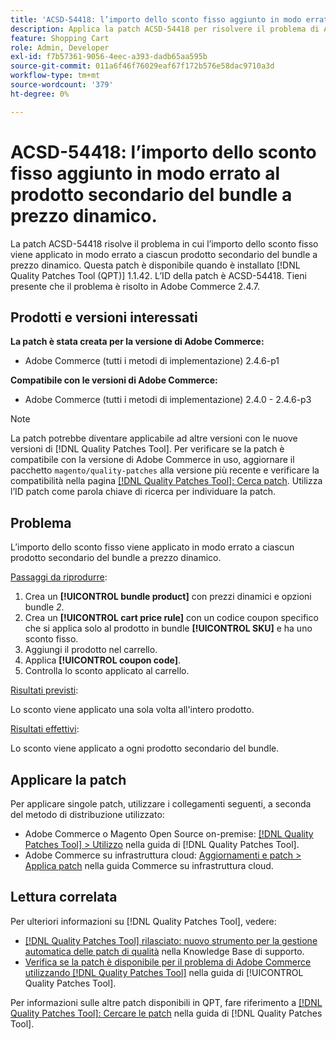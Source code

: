 ```yaml
---
title: 'ACSD-54418: l’importo dello sconto fisso aggiunto in modo errato al prodotto secondario del bundle a prezzo dinamico'
description: Applica la patch ACSD-54418 per risolvere il problema di Adobe Commerce in cui l’importo dello sconto fisso viene applicato in modo errato a ciascun prodotto secondario del bundle a prezzo dinamico.
feature: Shopping Cart
role: Admin, Developer
exl-id: f7b57361-9056-4eec-a393-dadb65aa595b
source-git-commit: 011a6f46f76029eaf67f172b576e58dac9710a3d
workflow-type: tm+mt
source-wordcount: '379'
ht-degree: 0%

---
```


# ACSD-54418: l’importo dello sconto fisso aggiunto in modo errato al prodotto secondario del bundle a prezzo dinamico.

La patch ACSD-54418 risolve il problema in cui l’importo dello sconto fisso viene applicato in modo errato a ciascun prodotto secondario del bundle a prezzo dinamico. Questa patch è disponibile quando è installato [!DNL Quality Patches Tool (QPT)] 1.1.42. L’ID della patch è ACSD-54418. Tieni presente che il problema è risolto in Adobe Commerce 2.4.7.

## Prodotti e versioni interessati

**La patch è stata creata per la versione di Adobe Commerce:**

* Adobe Commerce (tutti i metodi di implementazione) 2.4.6-p1

**Compatibile con le versioni di Adobe Commerce:**

* Adobe Commerce (tutti i metodi di implementazione) 2.4.0 - 2.4.6-p3

>[!NOTE]
>
>La patch potrebbe diventare applicabile ad altre versioni con le nuove versioni di [!DNL Quality Patches Tool]. Per verificare se la patch è compatibile con la versione di Adobe Commerce in uso, aggiornare il pacchetto `magento/quality-patches` alla versione più recente e verificare la compatibilità nella pagina [[!DNL Quality Patches Tool]: Cerca patch](https://experienceleague.adobe.com/tools/commerce-quality-patches/index.html). Utilizza l’ID patch come parola chiave di ricerca per individuare la patch.

## Problema

L’importo dello sconto fisso viene applicato in modo errato a ciascun prodotto secondario del bundle a prezzo dinamico.

<u>Passaggi da riprodurre</u>:

1. Crea un **[!UICONTROL bundle product]** con prezzi dinamici e opzioni bundle *2*.
1. Crea un **[!UICONTROL cart price rule]** con un codice coupon specifico che si applica solo al prodotto in bundle **[!UICONTROL SKU]** e ha uno sconto fisso.
1. Aggiungi il prodotto nel carrello.
1. Applica **[!UICONTROL coupon code]**.
1. Controlla lo sconto applicato al carrello.

<u>Risultati previsti</u>:

Lo sconto viene applicato una sola volta all&#39;intero prodotto.

<u>Risultati effettivi</u>:

Lo sconto viene applicato a ogni prodotto secondario del bundle.

## Applicare la patch

Per applicare singole patch, utilizzare i collegamenti seguenti, a seconda del metodo di distribuzione utilizzato:

* Adobe Commerce o Magento Open Source on-premise: [[!DNL Quality Patches Tool] > Utilizzo](/help/tools/quality-patches-tool/usage.md) nella guida di [!DNL Quality Patches Tool].
* Adobe Commerce su infrastruttura cloud: [Aggiornamenti e patch > Applica patch](https://experienceleague.adobe.com/docs/commerce-cloud-service/user-guide/develop/upgrade/apply-patches.html) nella guida Commerce su infrastruttura cloud.

## Lettura correlata

Per ulteriori informazioni su [!DNL Quality Patches Tool], vedere:

* [[!DNL Quality Patches Tool] rilasciato: nuovo strumento per la gestione automatica delle patch di qualità](https://experienceleague.adobe.com/en/docs/commerce-operations/tools/quality-patches-tool/quality-patches-tool-to-self-serve-quality-patches) nella Knowledge Base di supporto.
* [Verifica se la patch è disponibile per il problema di Adobe Commerce utilizzando  [!DNL Quality Patches Tool]](/help/tools/quality-patches-tool/patches-available-in-qpt/check-patch-for-magento-issue-with-magento-quality-patches.md) nella guida di [!UICONTROL Quality Patches Tool].


Per informazioni sulle altre patch disponibili in QPT, fare riferimento a [[!DNL Quality Patches Tool]: Cercare le patch](https://experienceleague.adobe.com/tools/commerce-quality-patches/index.html) nella guida di [!DNL Quality Patches Tool].
